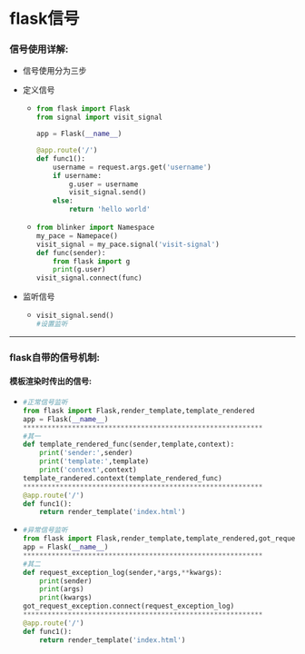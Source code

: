 # flask信号

### 信号使用详解:

- 信号使用分为三步

- 定义信号

  - ```python
    from flask import Flask
    from signal import visit_signal
    
    app = Flask(__name__)
    
    @app.route('/')
    def func1():
        username = request.args.get('username')
        if username:
            g.user = username
            visit_signal.send()
        else:
        	return 'hello world'
    ```

  - ```python
    from blinker import Namespace
    my_pace = Namepace()
    visit_signal = my_pace.signal('visit-signal')
    def func(sender):
        from flask import g
        print(g.user)
    visit_signal.connect(func)
    ```

- 监听信号

  - ```python
    visit_signal.send()
    #设置监听
    ```

------

### flask自带的信号机制:

#### 		模板渲染时传出的信号:

- ```python
  #正常信号监听
  from flask import Flask,render_template,template_rendered
  app = Flask(__name__)
  ***********************************************************
  #其一
  def template_rendered_func(sender,template,context):
      print('sender:',sender)
      print('template:',template)
      print('context',context)
  template_randered.context(template_rendered_func)
  ***********************************************************
  @app.route('/')
  def func1():
      return render_template('index.html')
  ```

  

- ```python
  #异常信号监听
  from flask import Flask,render_template,template_rendered,got_request_exception
  app = Flask(__name__)
  ***********************************************************
  #其二  
  def request_exception_log(sender,*args,**kwargs):
      print(sender)
      print(args)
      print(kwargs)
  got_request_exception.connect(request_exception_log)
  ***********************************************************
  @app.route('/')
  def func1():
      return render_template('index.html')
  ```

  